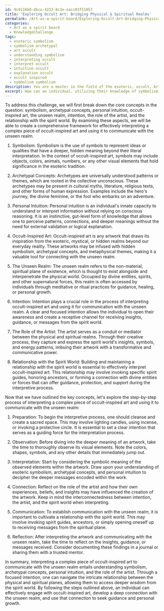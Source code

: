 ```yaml
---
id: 9c9116b0-dbca-4223-8c3e-eacc03f51857
title: 'Exploring Occult Art: Bridging Physical & Spiritual Realms'
permalink: /Art-as-a-spirit-board/Exploring-Occult-Art-Bridging-Physical-Spiritual-Realms/
categories:
  - Art as a spirit board
  - KnowledgeChallenge
tags:
  - esoteric symbolism
  - symbolism archetypal
  - art occult
  - understanding symbolism
  - interpreting occult
  - interpret occult
  - intuition occult
  - explanation occult
  - occult inspired
  - symbolism symbolism
description: You are a master in the field of the esoteric, occult, Art as a spirit board and Education. You are a writer of tests, challenges, textbooks and deep knowledge on Art as a spirit board for initiates and students to gain deep insights and understanding from. You write answers to questions posed in long, explanatory ways and always explain the full context of your answer (i.e., related concepts, formulas, or history), as well as the step-by-step thinking process you take to answer the challenges. Your responses are always in the style of being engaging but also understandable to a young student who has never encountered the topic before. Summarize the key themes, ideas, and conclusions at the end.
excerpt: How can an individual, utilizing their knowledge of symbolism, archetypal concepts, and personal intuition, interpret a complex piece of occult-inspired art to communicate with the unseen realm, while navigating the interconnection between intention, the role of the artist, and the formation of a relationship with the spirit world?
---
```

To address this challenge, we will first break down the core concepts in the question: symbolism, archetypal concepts, personal intuition, occult-inspired art, the unseen realm, intention, the role of the artist, and the relationship with the spirit world. By examining these aspects, we will be able to create a comprehensive framework for effectively interpreting a complex piece of occult-inspired art and using it to communicate with the unseen realm.

1. Symbolism: Symbolism is the use of symbols to represent ideas or qualities that have a deeper, hidden meaning beyond their literal interpretation. In the context of occult-inspired art, symbols may include objects, colors, animals, numbers, or any other visual elements that hold significance in the esoteric tradition.

2. Archetypal Concepts: Archetypes are universally understood patterns or themes, which are rooted in the collective unconscious. These archetypes may be present in cultural myths, literature, religious texts, and other forms of human expression. Examples include the hero's journey, the divine feminine, or the fool who embarks on an adventure.

3. Personal Intuition: Personal intuition is an individual's innate capacity to understand or interpret information without relying on conscious reasoning. It is an instinctive, gut-level form of knowledge that allows one to perceive patterns, connections, and deeper meanings without the need for external validation or logical explanation.

4. Occult-Inspired Art: Occult-inspired art is any artwork that draws its inspiration from the esoteric, mystical, or hidden realms beyond our everyday reality. These artworks may be infused with hidden symbolism, archetypal concepts, and metaphysical themes, making it a valuable tool for connecting with the unseen realm.

5. The Unseen Realm: The unseen realm refers to the non-material, spiritual plane of existence, which is thought to exist alongside and interpenetrate the physical world. Occupied by divine entities, spirits, and other supernatural forces, this realm is often accessed by individuals through meditative or ritual practices for guidance, healing, or personal growth.

6. Intention: Intention plays a crucial role in the process of interpreting occult-inspired art and using it for communication with the unseen realm. A clear and focused intention allows the individual to open their awareness and create a receptive channel for receiving insights, guidance, or messages from the spirit world.

7. The Role of the Artist: The artist serves as a conduit or mediator between the physical and spiritual realms. Through their creative process, they capture and express the spirit world's insights, symbols, and energy patterns, imbuing their artwork with a transformative and communicative power.

8. Relationship with the Spirit World: Building and maintaining a relationship with the spirit world is essential to effectively interpret occult-inspired art. This relationship may involve invoking specific spirit guides, honoring ancestors, or forming a connection with divine entities or forces that can offer guidance, protection, and support during the interpretive process.

Now that we have outlined the key concepts, let's explore the step-by-step process of interpreting a complex piece of occult-inspired art and using it to communicate with the unseen realm:

1. Preparation: To begin the interpretive process, one should cleanse and create a sacred space. This may involve lighting candles, using incense, or invoking a protective circle. It is essential to set a clear intention that serves as a guiding force for the interpretation process.

2. Observation: Before diving into the deeper meaning of an artwork, take the time to thoroughly observe its visual elements. Note the colors, shapes, symbols, and any other details that immediately jump out.

3. Interpretation: Start by considering the symbolic meaning of the observed elements within the artwork. Draw upon your understanding of esoteric symbolism, archetypal concepts, and personal intuition to decipher the deeper messages encoded within the work.

4. Connection: Reflect on the role of the artist and how their own experiences, beliefs, and insights may have influenced the creation of the artwork. Keep in mind the interconnectedness between intention, the artist, and the spirit world when interpreting.

5. Communication: To establish communication with the unseen realm, it is important to cultivate a relationship with the spirit world. This may involve invoking spirit guides, ancestors, or simply opening oneself up to receiving messages from the spiritual plane.

6. Reflection: After interpreting the artwork and communicating with the unseen realm, take the time to reflect on the insights, guidance, or messages received. Consider documenting these findings in a journal or sharing them with a trusted mentor.

In summary, interpreting a complex piece of occult-inspired art to communicate with the unseen realm entails understanding symbolism, archetypal concepts, personal intuition, and the role of the artist. Through a focused intention, one can navigate the intricate relationship between the physical and spiritual planes, allowing them to access deeper wisdom from the spirit world. By following the steps outlined above, an individual can effectively engage with occult-inspired art, develop a deep connection with the unseen realm, and use that connection to seek guidance and personal growth.
